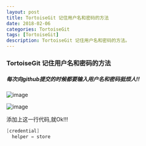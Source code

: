 ```yaml
---
layout: post
title: TortoiseGit 记住用户名和密码的方法
date: 2018-02-06
categories: TortoiseGit
tags: [TortoiseGit]
description: TortoiseGit 记住用户名和密码的方法。
---
```

### TortoiseGit 记住用户名和密码的方法
##### 每次向github提交的时候都要输入用户名和密码挺烦人!!

![image](https://note.youdao.com/yws/api/personal/file/FD3097BE97FD45238A045CFC2E307E03?method=download&shareKey=fad03aa1fa04b6523e94177016a8036d)

![image](https://note.youdao.com/yws/api/personal/file/FDC565EE518A4D858080EB806FE585F9?method=download&shareKey=f3534cd0abe8cb5fad2de31bfb783674)


添加上这一行代码,就Ok!!!

```Java
[credential]        
  helper = store 
```
